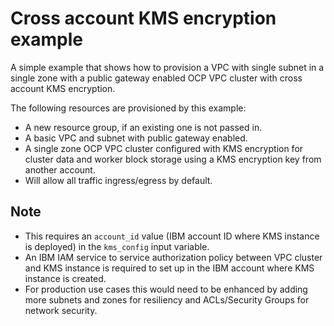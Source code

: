# Cross account KMS encryption example

A simple example that shows how to provision a VPC with single subnet in a single zone with a public gateway enabled OCP VPC cluster with cross account KMS encryption.

The following resources are provisioned by this example:

- A new resource group, if an existing one is not passed in.
- A basic VPC and subnet with public gateway enabled.
- A single zone OCP VPC cluster configured with KMS encryption for cluster data and worker block storage using a KMS encryption key from another account.
- Will allow all traffic ingress/egress by default.

## Note

- This requires an `account_id` value (IBM account ID where KMS instance is deployed) in the `kms_config` input variable.
- An IBM IAM service to service authorization policy between VPC cluster and KMS instance is required to set up in the IBM account where KMS instance is created.
- For production use cases this would need to be enhanced by adding more subnets and zones for resiliency and ACLs/Security Groups for network security.
